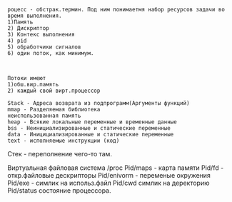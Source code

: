 ```
роцесс - обстрак.термин. Под ним понимаетмя набор ресурсов задачи во время выполнения. 
1)Память
2) Дискриптор
3) Контекс выполнения
4) pid 
5) обработчики сигналов
6) один поток, как минимум.



Потоки имеют
1)обш.вир.память
2) каждый свой вирт.процессор
````
```
Stack - Адреса возврата из подпрограмм(Аргументы функций)
mmap - Разделяемая библиотека
неиспользованная память 
heap - Всякие локальные переменные и временные данные 
bss - Неинициализированные и статические переменные 
data - Иницициализированные и статические переменные 
text - исполняемые инструкции (код)
```
Стек - переполнение чего-то там.

Виртуальная файловая система /proc
Pid/maps - карта памяти
Pid/fd - откр.файловые дескрипторы
Pid/enivorm - переменые окружения 
Pid/exe - симлик на использ.файл 
Pid/cwd симлик на деректорию 
Pid/status  состояние процессора. 
